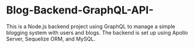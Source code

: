 # Blog-Backend-GraphQL-API-
This is a Node.js backend project using GraphQL to manage a simple blogging system with users and blogs. The backend is set up using Apollo Server, Sequelize ORM, and MySQL.
